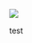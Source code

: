 ![](https://db-feed.s3.us-east-1.amazonaws.com/next-s3-uploads%2Ff40d3756-ec26-4f90-aa66-573eb880617b%2Fgif-2023-05-17_09-39-35.gif)

test